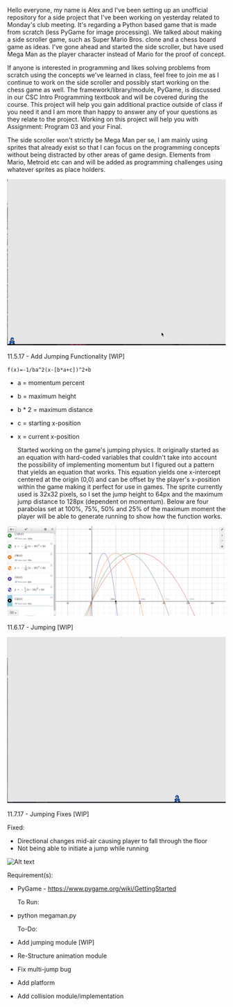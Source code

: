  Hello everyone, my name is Alex and I've been setting up an unofficial
repository for a side project that I've been working on yesterday related to
Monday's club meeting. It's regarding a Python based game that is made from
scratch (less PyGame for image processing). We talked about making a side
scroller game, such as Super Mario Bros. clone and a chess board game as ideas.
I've gone ahead and started the side scroller, but have used Mega Man as the
player character instead of Mario for the proof of concept.

  If anyone is interested in programming and likes solving problems from scratch
using the concepts we've learned in class, feel free to join me as I continue to
work on the side scroller and possibly start working on the chess game as well.
The framework/library/module, PyGame, is discussed in our CSC Intro Programming
textbook and will be covered during the course. This project will help you gain
additional practice outside of class if you need it and I am more than happy to
answer any of your questions as they relate to the project. Working on this
project will help you with Assignment: Program 03 and your Final.

  The side scroller won't strictly be Mega Man per se, I am mainly using sprites
that already exist so that I can focus on the programming concepts without being
distracted by other areas of game design. Elements from Mario, Metroid etc can
and will be added as programming challenges using whatever sprites as place
holders.

![Alt text](https://github.com/SecretKosmoNaut/MCGDC/blob/master/megaman/preview/11.3.17.2:20.gif)

  11.5.17 - Add Jumping Functionality [WIP]

    f(x)=-1/ba^2(x-[b*a+c])^2+b

* a = momentum percent
* b = maximum height
* b * 2 = maximum distance
* c = starting x-position
* x = current x-position

  Started working on the game's jumping physics. It originally started as an
equation with hard-coded variables that couldn't take into account the
possibility of implementing momentum but I figured out a pattern that yields
an equation that works. This equation yields one x-intercept centered at the
origin (0,0) and can be offset by the player's x-position within the game making
it perfect for use in games. The sprite currently used is 32x32 pixels, so I set
the jump height to 64px and the maximum jump distance to 128px (dependent on
momentum). Below are four parabolas set at 100%, 75%, 50% and 25% of the
maximum moment the player will be able to generate running to show how the
function works.

![Alt text](https://raw.githubusercontent.com/SecretKosmoNaut/MCGDC/master/megaman/preview/jumping_function.png)

  11.6.17 - Jumping [WIP]

  ![Alt text](https://github.com/SecretKosmoNaut/MCGDC/blob/master/megaman/preview/11.6.17.gif)


  11.7.17 - Jumping Fixes [WIP]

  Fixed:
  * Directional changes mid-air causing player to fall through the floor
  * Not being able to initiate a jump while running

  ![Alt text](https://github.com/SecretKosmoNaut/MCGDC/blob/master/megaman/preview/11.7.17.gif)

  Requirement(s):
* PyGame - https://www.pygame.org/wiki/GettingStarted

  To Run:
* python megaman.py

  To-Do:
* Add jumping module [WIP]
* Re-Structure animation module
* Fix multi-jump bug
* Add platform
* Add collision module/implementation
